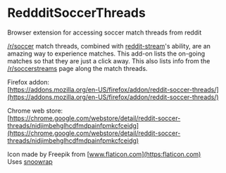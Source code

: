 # ReddditSoccerThreads
Browser extension for accessing soccer match threads from reddit  
  
[/r/soccer](https://reddit.com/r/soccer) match threads,
combined with [reddit-stream](https://reddit-stream.com/)'s ability,
are an amazing way to experience matches.
This add-on lists the on-going matches so that they are just a click away.
This also lists info from the [/r/soccerstreams](https://reddit.com/r/soccerstreams) page along the match threads.

Firefox addon:  
[https://addons.mozilla.org/en-US/firefox/addon/reddit-soccer-threads/](https://addons.mozilla.org/en-US/firefox/addon/reddit-soccer-threads/)

Chrome web store:  
[https://chrome.google.com/webstore/detail/reddit-soccer-threads/nidjimbehglhcdfmdpainfpmkcfceidg](https://chrome.google.com/webstore/detail/reddit-soccer-threads/nidjimbehglhcdfmdpainfpmkcfceidg)

Icon made by Freepik from [www.flaticon.com](https:flaticon.com)  
Uses [snoowrap](https://github.com/not-an-aardvark/snoowrap)